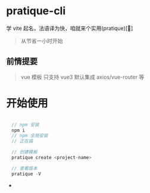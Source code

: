 # pratique-cli

学 vite 起名，法语译为快，咱就来个实用(pratique)[🐶]

> 从节省一小时开始

## 前情提要

> vue 模板 只支持 vue3
> 默认集成 axios/vue-router 等

# 开始使用

```javascript

  // npm 安装
  npm i
  // npm 全局安装
  // 正在搞

  // 创建模板
  pratique create <project-name>

  // 查看版本
  pratique -V
```

-

